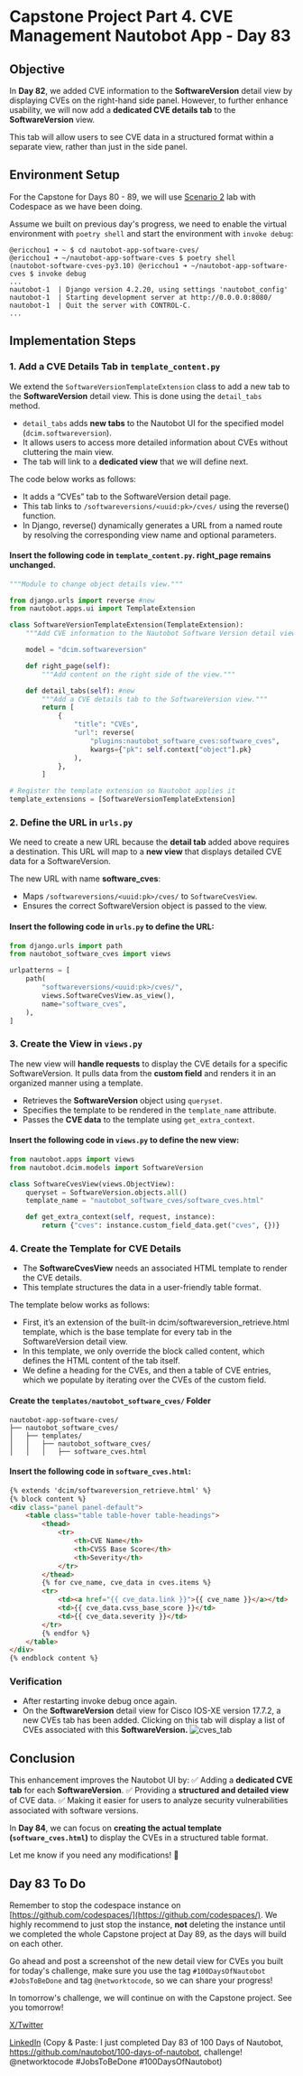 # Capstone Project Part 4. CVE Management Nautobot App - Day 83

## **Objective**
In **Day 82**, we added CVE information to the **SoftwareVersion** detail view by displaying CVEs on the right-hand side panel. However, to further enhance usability, we will now add a **dedicated CVE details tab** to the **SoftwareVersion** view.

This tab will allow users to see CVE data in a structured format within a separate view, rather than just in the side panel.

## Environment Setup

For the Capstone for Days 80 - 89, we will use [Scenario 2](../Lab_Setup/scenario_2_setup/README.md) lab with Codespace as we have been doing. 

Assume we built on previous day's progress, we need to enable the virtual environment with `poetry shell` and start the environment with `invoke debug`: 

```
@ericchou1 ➜ ~ $ cd nautobot-app-software-cves/
@ericchou1 ➜ ~/nautobot-app-software-cves $ poetry shell
(nautobot-software-cves-py3.10) @ericchou1 ➜ ~/nautobot-app-software-cves $ invoke debug
...
nautobot-1  | Django version 4.2.20, using settings 'nautobot_config'
nautobot-1  | Starting development server at http://0.0.0.0:8080/
nautobot-1  | Quit the server with CONTROL-C.
...
```

## **Implementation Steps**

### **1. Add a CVE Details Tab in `template_content.py`**
We extend the `SoftwareVersionTemplateExtension` class to add a new tab to the **SoftwareVersion** detail view. This is done using the `detail_tabs` method.

- `detail_tabs` adds **new tabs** to the Nautobot UI for the specified model (`dcim.softwareversion`).
- It allows users to access more detailed information about CVEs without cluttering the main view.
- The tab will link to a **dedicated view** that we will define next.

The code below works as follows:
- It adds a “CVEs” tab to the SoftwareVersion detail page.
- This tab links to `/softwareversions/<uuid:pk>/cves/` using the reverse() function.
- In Django, reverse() dynamically generates a URL from a named route by resolving the corresponding view name and optional parameters.

#### Insert the following code in `template_content.py`. **right_page** remains unchanged.
```python
"""Module to change object details view."""

from django.urls import reverse #new
from nautobot.apps.ui import TemplateExtension

class SoftwareVersionTemplateExtension(TemplateExtension):
    """Add CVE information to the Nautobot Software Version detail view."""

    model = "dcim.softwareversion"

    def right_page(self):
        """Add content on the right side of the view."""

    def detail_tabs(self): #new
        """Add a CVE details tab to the SoftwareVersion view."""
        return [
            {
                "title": "CVEs",
                "url": reverse(
                    "plugins:nautobot_software_cves:software_cves",
                    kwargs={"pk": self.context["object"].pk}
                ),
            },
        ]

# Register the template extension so Nautobot applies it
template_extensions = [SoftwareVersionTemplateExtension]
```

### **2. Define the URL in `urls.py`**

We need to create a new URL because the **detail tab** added above requires a destination. This URL will map to a **new view** that displays detailed CVE data for a SoftwareVersion.

The new URL with name **software_cves**:
  - Maps `/softwareversions/<uuid:pk>/cves/` to `SoftwareCvesView`.
  - Ensures the correct SoftwareVersion object is passed to the view.

#### Insert the following code in `urls.py` to define the URL:
```python
from django.urls import path
from nautobot_software_cves import views

urlpatterns = [
    path(
        "softwareversions/<uuid:pk>/cves/",
        views.SoftwareCvesView.as_view(),
        name="software_cves",
    ),
]
```

### **3. Create the View in `views.py`**

The new view will **handle requests** to display the CVE details for a specific SoftwareVersion. It pulls data from the **custom field** and renders it in an organized manner using a template.

- Retrieves the **SoftwareVersion** object using `queryset`.
- Specifies the template to be rendered in the `template_name` attribute.
- Passes the **CVE data** to the template using `get_extra_context`.

#### Insert the following code in `views.py` to define the new view:
```python
from nautobot.apps import views
from nautobot.dcim.models import SoftwareVersion

class SoftwareCvesView(views.ObjectView):
    queryset = SoftwareVersion.objects.all()
    template_name = "nautobot_software_cves/software_cves.html"

    def get_extra_context(self, request, instance):
        return {"cves": instance.custom_field_data.get("cves", {})}
```

### **4. Create the Template for CVE Details**

- The **SoftwareCvesView** needs an associated HTML template to render the CVE details.
- This template structures the data in a user-friendly table format.

The template below works as follows:
- First, it’s an extension of the built-in dcim/softwareversion_retrieve.html template, which is the base template
for every tab in the SoftwareVersion detail view. 
- In this template, we only override the block called content, which defines the HTML content of the tab itself.
- We define a heading for the CVEs, and then a table of CVE entries, which we populate by iterating over the CVEs of the custom field.

#### **Create the `templates/nautobot_software_cves/` Folder**
```
nautobot-app-software-cves/
├── nautobot_software_cves/
│   ├── templates/
│   │   ├── nautobot_software_cves/
│   │   │   ├── software_cves.html
```

#### Insert the following code in `software_cves.html`:
```html
{% extends 'dcim/softwareversion_retrieve.html' %}
{% block content %}
<div class="panel panel-default">
    <table class="table table-hover table-headings">
        <thead>
            <tr>
                <th>CVE Name</th>
                <th>CVSS Base Score</th>
                <th>Severity</th>
            </tr>
        </thead>
        {% for cve_name, cve_data in cves.items %}
        <tr>
            <td><a href="{{ cve_data.link }}">{{ cve_name }}</a></td>
            <td>{{ cve_data.cvss_base_score }}</td>
            <td>{{ cve_data.severity }}</td>
        </tr>
        {% endfor %}
    </table>
</div>
{% endblock content %}
```

### **Verification**

- After restarting invoke debug once again.
- On the **SoftwareVersion** detail view for Cisco IOS-XE version 17.7.2, a new CVEs tab has been added. Clicking on this tab will display a list of CVEs associated with this **SoftwareVersion.**
![cves_tab](images/cves_tab.png)

## **Conclusion**
This enhancement improves the Nautobot UI by:
✅ Adding a **dedicated CVE tab** for each **SoftwareVersion**.
✅ Providing a **structured and detailed view** of CVE data.
✅ Making it easier for users to analyze security vulnerabilities associated with software versions.

In **Day 84**, we can focus on **creating the actual template (`software_cves.html`)** to display the CVEs in a structured table format.

Let me know if you need any modifications! 🚀

## Day 83 To Do

Remember to stop the codespace instance on [https://github.com/codespaces/](https://github.com/codespaces/). We highly recommend to just stop the instance, **not** deleting the instance until we completed the whole Capstone project at Day 89, as the days will build on each other.  

Go ahead and post a screenshot of the new detail view for CVEs you built for today's challenge, make sure you use the tag `#100DaysOfNautobot` `#JobsToBeDone` and tag `@networktocode`, so we can share your progress! 

In tomorrow's challenge, we will continue on with the Capstone project. See you tomorrow! 

[X/Twitter](<https://twitter.com/intent/tweet?url=https://github.com/nautobot/100-days-of-nautobot&text=I+just+completed+Day+83+of+the+100+days+of+nautobot+challenge+!&hashtags=100DaysOfNautobot,JobsToBeDone>)

[LinkedIn](https://www.linkedin.com/) (Copy & Paste: I just completed Day 83 of 100 Days of Nautobot, https://github.com/nautobot/100-days-of-nautobot, challenge! @networktocode #JobsToBeDone #100DaysOfNautobot) 

